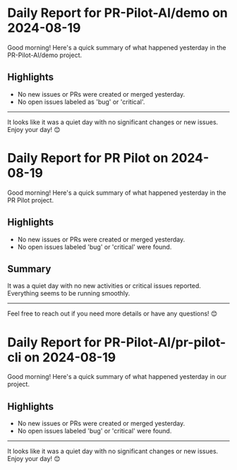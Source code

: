 # Daily Report for PR-Pilot-AI/demo on 2024-08-19

Good morning! Here's a quick summary of what happened yesterday in the PR-Pilot-AI/demo project.

## Highlights
- No new issues or PRs were created or merged yesterday.
- No open issues labeled as 'bug' or 'critical'.

---

It looks like it was a quiet day with no significant changes or new issues. Enjoy your day! 😊


# Daily Report for PR Pilot on 2024-08-19

Good morning! Here's a quick summary of what happened yesterday in the PR Pilot project.

## Highlights
- No new issues or PRs were created or merged yesterday.
- No open issues labeled 'bug' or 'critical' were found.

## Summary
It was a quiet day with no new activities or critical issues reported. Everything seems to be running smoothly.

---

Feel free to reach out if you need more details or have any questions! 😊


# Daily Report for PR-Pilot-AI/pr-pilot-cli on 2024-08-19

Good morning! Here's a quick summary of what happened yesterday in our project.

## Highlights
- No new issues or PRs were created or merged yesterday.
- No open issues labeled 'bug' or 'critical' were found.

---

It looks like it was a quiet day with no significant changes or new issues. Enjoy your day! 😊


